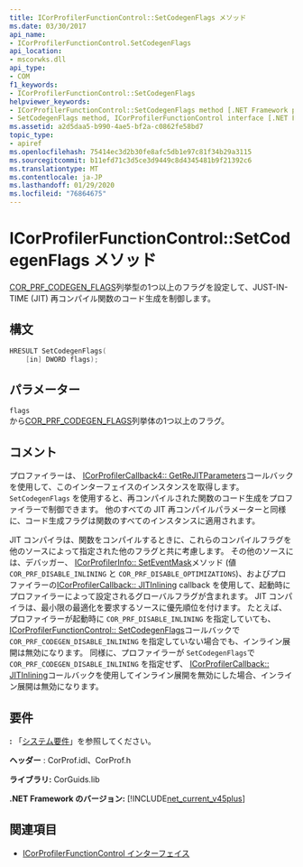 ```yaml
---
title: ICorProfilerFunctionControl::SetCodegenFlags メソッド
ms.date: 03/30/2017
api_name:
- ICorProfilerFunctionControl.SetCodegenFlags
api_location:
- mscorwks.dll
api_type:
- COM
f1_keywords:
- ICorProfilerFunctionControl::SetCodegenFlags
helpviewer_keywords:
- ICorProfilerFunctionControl::SetCodegenFlags method [.NET Framework profiling]
- SetCodegenFlags method, ICorProfilerFunctionControl interface [.NET Framework profiling]
ms.assetid: a2d5daa5-b990-4ae5-bf2a-c0862fe58bd7
topic_type:
- apiref
ms.openlocfilehash: 75414ec3d2b30fe8afc5db1e97c81f34b29a3115
ms.sourcegitcommit: b11efd71c3d5ce3d9449c8d4345481b9f21392c6
ms.translationtype: MT
ms.contentlocale: ja-JP
ms.lasthandoff: 01/29/2020
ms.locfileid: "76864675"
---
```

# <a name="icorprofilerfunctioncontrolsetcodegenflags-method"></a>ICorProfilerFunctionControl::SetCodegenFlags メソッド
[COR_PRF_CODEGEN_FLAGS](cor-prf-codegen-flags-enumeration.md)列挙型の1つ以上のフラグを設定して、JUST-IN-TIME (JIT) 再コンパイル関数のコード生成を制御します。  
  
## <a name="syntax"></a>構文  
  
```cpp  
HRESULT SetCodegenFlags(  
    [in] DWORD flags);  
```  
  
## <a name="parameters"></a>パラメーター  
 `flags`  
 から[COR_PRF_CODEGEN_FLAGS](cor-prf-codegen-flags-enumeration.md)列挙体の1つ以上のフラグ。  
  
## <a name="remarks"></a>コメント  
 プロファイラーは、 [ICorProfilerCallback4:: GetReJITParameters](icorprofilercallback4-getrejitparameters-method.md)コールバックを使用して、このインターフェイスのインスタンスを取得します。 `SetCodegenFlags` を使用すると、再コンパイルされた関数のコード生成をプロファイラーで制御できます。 他のすべての JIT 再コンパイルパラメーターと同様に、コード生成フラグは関数のすべてのインスタンスに適用されます。  
  
 JIT コンパイラは、関数をコンパイルするときに、これらのコンパイルフラグを他のソースによって指定された他のフラグと共に考慮します。  その他のソースには、デバッガー、 [ICorProfilerInfo:: SetEventMask](icorprofilerinfo-seteventmask-method.md)メソッド (値 `COR_PRF_DISABLE_INLINING` と `COR_PRF_DISABLE_OPTIMIZATIONS`)、およびプロファイラーの[ICorProfilerCallback:: JITInlining](icorprofilercallback-jitinlining-method.md) callback を使用して、起動時にプロファイラーによって設定されるグローバルフラグが含まれます。  JIT コンパイラは、最小限の最適化を要求するソースに優先順位を付けます。  たとえば、プロファイラーが起動時に `COR_PRF_DISABLE_INLINING` を指定していても、 [ICorProfilerFunctionControl:: SetCodegenFlags](icorprofilerfunctioncontrol-setcodegenflags-method.md)コールバックで `COR_PRF_CODEGEN_DISABLE_INLINING` を指定していない場合でも、インライン展開は無効になります。  同様に、プロファイラーが `SetCodegenFlags`で `COR_PRF_CODEGEN_DISABLE_INLINING` を指定せず、 [ICorProfilerCallback:: JITInlining](icorprofilercallback-jitinlining-method.md)コールバックを使用してインライン展開を無効にした場合、インライン展開は無効になります。  
  
## <a name="requirements"></a>要件  
 **:** 「[システム要件](../../../../docs/framework/get-started/system-requirements.md)」を参照してください。  
  
 **ヘッダー** : CorProf.idl、CorProf.h  
  
 **ライブラリ:** CorGuids.lib  
  
 **.NET Framework のバージョン:** [!INCLUDE[net_current_v45plus](../../../../includes/net-current-v45plus-md.md)]  
  
## <a name="see-also"></a>関連項目

- [ICorProfilerFunctionControl インターフェイス](icorprofilerfunctioncontrol-interface.md)

